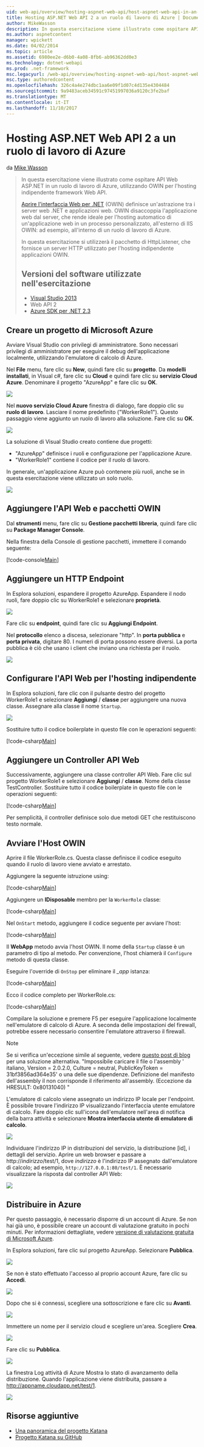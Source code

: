 ```yaml
---
uid: web-api/overview/hosting-aspnet-web-api/host-aspnet-web-api-in-an-azure-worker-role
title: Hosting ASP.NET Web API 2 a un ruolo di lavoro di Azure | Documenti Microsoft
author: MikeWasson
description: In questa esercitazione viene illustrato come ospitare API Web ASP.NET in un ruolo di lavoro di Azure, utilizzando OWIN per l'hosting indipendente framework Web API. Aprire interfaccia Web per la Germania .NET (OWIN)...
ms.author: aspnetcontent
manager: wpickett
ms.date: 04/02/2014
ms.topic: article
ms.assetid: 6980ee2e-d6b0-4a08-8fb6-ab96362dd0e3
ms.technology: dotnet-webapi
ms.prod: .net-framework
msc.legacyurl: /web-api/overview/hosting-aspnet-web-api/host-aspnet-web-api-in-an-azure-worker-role
msc.type: authoredcontent
ms.openlocfilehash: 326c4a4e274dbc1aa6e09f1d07c4d135e4304484
ms.sourcegitcommit: 9a9483aceb34591c97451997036a9120c3fe2baf
ms.translationtype: MT
ms.contentlocale: it-IT
ms.lasthandoff: 11/10/2017
---
```

<a name="host-aspnet-web-api-2-in-an-azure-worker-role"></a>Hosting ASP.NET Web API 2 a un ruolo di lavoro di Azure
====================
da [Mike Wasson](https://github.com/MikeWasson)

> In questa esercitazione viene illustrato come ospitare API Web ASP.NET in un ruolo di lavoro di Azure, utilizzando OWIN per l'hosting indipendente framework Web API.
> 
> [Aprire l'interfaccia Web per .NET](http://owin.org/) (OWIN) definisce un'astrazione tra i server web .NET e applicazioni web. OWIN disaccoppia l'applicazione web dal server, che rende ideale per l'hosting automatico di un'applicazione web in un processo personalizzato, all'esterno di IIS OWIN: ad esempio, all'interno di un ruolo di lavoro di Azure.
> 
> In questa esercitazione si utilizzerà il pacchetto di HttpListener, che fornisce un server HTTP utilizzato per l'hosting indipendente applicazioni OWIN.
> 
> ## <a name="software-versions-used-in-the-tutorial"></a>Versioni del software utilizzate nell'esercitazione
> 
> 
> - [Visual Studio 2013](https://www.microsoft.com/visualstudio/eng/2013-downloads)
> - Web API 2
> - [Azure SDK per .NET 2.3](https://azure.microsoft.com/en-us/downloads/)


## <a name="create-a-microsoft-azure-project"></a>Creare un progetto di Microsoft Azure

Avviare Visual Studio con privilegi di amministratore. Sono necessari privilegi di amministratore per eseguire il debug dell'applicazione localmente, utilizzando l'emulatore di calcolo di Azure.

Nel **File** menu, fare clic su **New**, quindi fare clic su **progetto**. Da **modelli installati**, in Visual c#, fare clic su **Cloud** e quindi fare clic su **servizio Cloud Azure**. Denominare il progetto "AzureApp" e fare clic su **OK**.

[![](host-aspnet-web-api-in-an-azure-worker-role/_static/image2.png)](host-aspnet-web-api-in-an-azure-worker-role/_static/image1.png)

Nel **nuovo servizio Cloud Azure** finestra di dialogo, fare doppio clic su **ruolo di lavoro**. Lasciare il nome predefinito ("WorkerRole1"). Questo passaggio viene aggiunto un ruolo di lavoro alla soluzione. Fare clic su **OK**.

[![](host-aspnet-web-api-in-an-azure-worker-role/_static/image4.png)](host-aspnet-web-api-in-an-azure-worker-role/_static/image3.png)

La soluzione di Visual Studio creato contiene due progetti:

- &quot;AzureApp&quot; definisce i ruoli e configurazione per l'applicazione Azure.
- &quot;WorkerRole1&quot; contiene il codice per il ruolo di lavoro.

In generale, un'applicazione Azure può contenere più ruoli, anche se in questa esercitazione viene utilizzato un solo ruolo.

![](host-aspnet-web-api-in-an-azure-worker-role/_static/image5.png)

## <a name="add-the-web-api-and-owin-packages"></a>Aggiungere l'API Web e pacchetti OWIN

Dal **strumenti** menu, fare clic su **Gestione pacchetti libreria**, quindi fare clic su **Package Manager Console**.

Nella finestra della Console di gestione pacchetti, immettere il comando seguente:

[!code-console[Main](host-aspnet-web-api-in-an-azure-worker-role/samples/sample1.cmd)]

## <a name="add-an-http-endpoint"></a>Aggiungere un HTTP Endpoint

In Esplora soluzioni, espandere il progetto AzureApp. Espandere il nodo ruoli, fare doppio clic su WorkerRole1 e selezionare **proprietà**.

![](host-aspnet-web-api-in-an-azure-worker-role/_static/image6.png)

Fare clic su **endpoint**, quindi fare clic su **Aggiungi Endpoint**.

Nel **protocollo** elenco a discesa, selezionare "http". In **porta pubblica** e **porta privata**, digitare 80. I numeri di porta possono essere diversi. La porta pubblica è ciò che usano i client che inviano una richiesta per il ruolo.

[![](host-aspnet-web-api-in-an-azure-worker-role/_static/image8.png)](host-aspnet-web-api-in-an-azure-worker-role/_static/image7.png)

## <a name="configure-web-api-for-self-host"></a>Configurare l'API Web per l'hosting indipendente

In Esplora soluzioni, fare clic con il pulsante destro del progetto WorkerRole1 e selezionare **Aggiungi** / **classe** per aggiungere una nuova classe. Assegnare alla classe il nome `Startup`.

![](host-aspnet-web-api-in-an-azure-worker-role/_static/image9.png)

Sostituire tutto il codice boilerplate in questo file con le operazioni seguenti:

[!code-csharp[Main](host-aspnet-web-api-in-an-azure-worker-role/samples/sample2.cs)]

## <a name="add-a-web-api-controller"></a>Aggiungere un Controller API Web

Successivamente, aggiungere una classe controller API Web. Fare clic sul progetto WorkerRole1 e selezionare **Aggiungi** / **classe**. Nome della classe TestController. Sostituire tutto il codice boilerplate in questo file con le operazioni seguenti:

[!code-csharp[Main](host-aspnet-web-api-in-an-azure-worker-role/samples/sample3.cs)]

Per semplicità, il controller definisce solo due metodi GET che restituiscono testo normale.

## <a name="start-the-owin-host"></a>Avviare l'Host OWIN

Aprire il file WorkerRole.cs. Questa classe definisce il codice eseguito quando il ruolo di lavoro viene avviato e arrestato.

Aggiungere la seguente istruzione using:

[!code-csharp[Main](host-aspnet-web-api-in-an-azure-worker-role/samples/sample4.cs)]

Aggiungere un **IDisposable** membro per la `WorkerRole` classe:

[!code-csharp[Main](host-aspnet-web-api-in-an-azure-worker-role/samples/sample5.cs)]

Nel `OnStart` metodo, aggiungere il codice seguente per avviare l'host:

[!code-csharp[Main](host-aspnet-web-api-in-an-azure-worker-role/samples/sample6.cs?highlight=5)]

Il **WebApp** metodo avvia l'host OWIN. Il nome della `Startup` classe è un parametro di tipo al metodo. Per convenzione, l'host chiamerà il `Configure` metodo di questa classe.

Eseguire l'override di `OnStop` per eliminare il  *\_app* istanza:

[!code-csharp[Main](host-aspnet-web-api-in-an-azure-worker-role/samples/sample7.cs)]

Ecco il codice completo per WorkerRole.cs:

[!code-csharp[Main](host-aspnet-web-api-in-an-azure-worker-role/samples/sample8.cs)]

Compilare la soluzione e premere F5 per eseguire l'applicazione localmente nell'emulatore di calcolo di Azure. A seconda delle impostazioni del firewall, potrebbe essere necessario consentire l'emulatore attraverso il firewall.

> [!NOTE]
> Se si verifica un'eccezione simile al seguente, vedere [questo post di blog](https://blogs.msdn.com/b/praburaj/archive/2013/11/20/fileloadexception-on-microsoft-owin-when-running-on-worker-role.aspx) per una soluzione alternativa. "Impossibile caricare il file o l'assembly ' italiano, Version = 2.0.2.0, Culture = neutral, PublicKeyToken = 31bf3856ad364e35' o una delle sue dipendenze. Definizione del manifesto dell'assembly il non corrisponde il riferimento all'assembly. (Eccezione da HRESULT: 0x80131040) "


L'emulatore di calcolo viene assegnato un indirizzo IP locale per l'endpoint. È possibile trovare l'indirizzo IP visualizzando l'interfaccia utente emulatore di calcolo. Fare doppio clic sull'icona dell'emulatore nell'area di notifica della barra attività e selezionare **Mostra interfaccia utente di emulatore di calcolo**.

[![](host-aspnet-web-api-in-an-azure-worker-role/_static/image11.png)](host-aspnet-web-api-in-an-azure-worker-role/_static/image10.png)

Individuare l'indirizzo IP in distribuzioni del servizio, la distribuzione [id], i dettagli del servizio. Aprire un web browser e passare a http://*indirizzo*/test/1, dove *indirizzo* è l'indirizzo IP assegnato dall'emulatore di calcolo; ad esempio, `http://127.0.0.1:80/test/1`. È necessario visualizzare la risposta dal controller API Web:

![](host-aspnet-web-api-in-an-azure-worker-role/_static/image12.png)

## <a name="deploy-to-azure"></a>Distribuire in Azure

Per questo passaggio, è necessario disporre di un account di Azure. Se non hai già uno, è possibile creare un account di valutazione gratuito in pochi minuti. Per informazioni dettagliate, vedere [versione di valutazione gratuita di Microsoft Azure](https://azure.microsoft.com/en-us/pricing/free-trial/?WT.mc_id=A261C142F).

In Esplora soluzioni, fare clic sul progetto AzureApp. Selezionare **Pubblica**.

![](host-aspnet-web-api-in-an-azure-worker-role/_static/image13.png)

Se non è stato effettuato l'accesso al proprio account Azure, fare clic su **Accedi**.

[![](host-aspnet-web-api-in-an-azure-worker-role/_static/image15.png)](host-aspnet-web-api-in-an-azure-worker-role/_static/image14.png)

Dopo che si è connessi, scegliere una sottoscrizione e fare clic su **Avanti**.

[![](host-aspnet-web-api-in-an-azure-worker-role/_static/image17.png)](host-aspnet-web-api-in-an-azure-worker-role/_static/image16.png)

Immettere un nome per il servizio cloud e scegliere un'area. Scegliere **Crea**.

![](host-aspnet-web-api-in-an-azure-worker-role/_static/image18.png)

Fare clic su **Pubblica**.

[![](host-aspnet-web-api-in-an-azure-worker-role/_static/image20.png)](host-aspnet-web-api-in-an-azure-worker-role/_static/image19.png)

La finestra Log attività di Azure Mostra lo stato di avanzamento della distribuzione. Quando l'applicazione viene distribuita, passare a http://appname.cloudapp.net/test/1.

![](host-aspnet-web-api-in-an-azure-worker-role/_static/image21.png)

## <a name="additional-resources"></a>Risorse aggiuntive

- [Una panoramica del progetto Katana](../../../aspnet/overview/owin-and-katana/an-overview-of-project-katana.md)
- [Progetto Katana su GitHub](https://github.com/aspnet/AspNetKatana)
